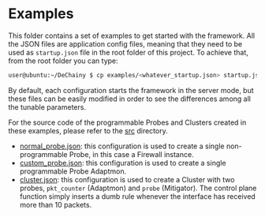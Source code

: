 # Examples

This folder contains a set of examples to get started with the framework. All the JSON files are application config files, meaning that they need to be used as `startup.json` file in the root folder of this project. To achieve that, from the root folder you can type:

```bash
user@ubuntu:~/DeChainy $ cp examples/<whatever_startup.json> startup.json
```

By default, each configuration starts the framework in the server mode, but these files can be easily modified in order to see the differences among all the tunable parameters.

For the source code of the programmable Probes and Clusters created in these examples, please refer to the [src](src) directory.

* [normal_probe.json](normal_probe.json): this configuration is used to create a single non-programmable Probe, in this case a Firewall instance.
* [custom_probe.json](custom_probe.json): this configuration is used to create a single programmable Probe Adaptmon.
* [cluster.json](cluster.json): this configuration is used to create a Cluster with two probes, `pkt_counter` (Adaptmon) and `probe` (Mitigator). The control plane function simply inserts a dumb rule whenever the interface has received more than 10 packets.
